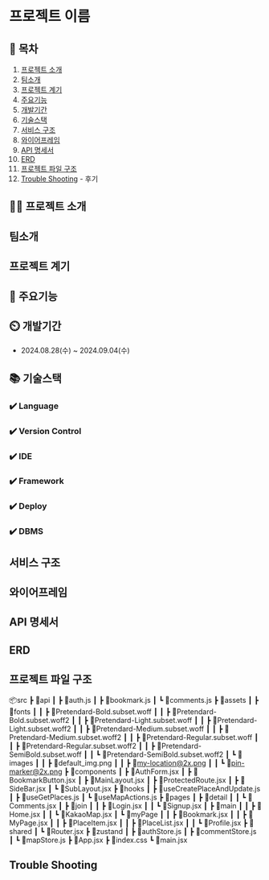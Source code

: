 # 프로젝트 이름

## 📖 목차
1. [프로젝트 소개](#프로젝트-소개)
2. [팀소개](#팀소개)
3. [프로젝트 계기](#프로젝트-계기)
4. [주요기능](#주요기능)
5. [개발기간](#개발기간)
6. [기술스택](#기술스택)
7. [서비스 구조](#서비스-구조)
8. [와이어프레임](#와이어프레임)
9. [API 명세서](#API-명세서)
10. [ERD](#ERD)
11. [프로젝트 파일 구조](#프로젝트-파일-구조) 
12. [Trouble Shooting](#trouble-shooting) - 후기 
    
## 👨‍🏫 프로젝트 소개


## 팀소개


## 프로젝트 계기



## 💜 주요기능




## ⏲️ 개발기간
- 2024.08.28(수) ~ 2024.09.04(수)

## 📚️ 기술스택

### ✔️ Language


### ✔️ Version Control


### ✔️ IDE


### ✔️ Framework


### ✔️ Deploy


### ✔️  DBMS


## 서비스 구조



## 와이어프레임


## API 명세서


## ERD



## 프로젝트 파일 구조
📦src
 ┣ 📂api
 ┃ ┣ 📜auth.js
 ┃ ┣ 📜bookmark.js
 ┃ ┗ 📜comments.js
 ┣ 📂assets
 ┃ ┣ 📂fonts
 ┃ ┃ ┣ 📜Pretendard-Bold.subset.woff
 ┃ ┃ ┣ 📜Pretendard-Bold.subset.woff2
 ┃ ┃ ┣ 📜Pretendard-Light.subset.woff
 ┃ ┃ ┣ 📜Pretendard-Light.subset.woff2
 ┃ ┃ ┣ 📜Pretendard-Medium.subset.woff
 ┃ ┃ ┣ 📜Pretendard-Medium.subset.woff2
 ┃ ┃ ┣ 📜Pretendard-Regular.subset.woff
 ┃ ┃ ┣ 📜Pretendard-Regular.subset.woff2
 ┃ ┃ ┣ 📜Pretendard-SemiBold.subset.woff
 ┃ ┃ ┗ 📜Pretendard-SemiBold.subset.woff2
 ┃ ┗ 📂images
 ┃ ┃ ┣ 📜default_img.png
 ┃ ┃ ┣ 📜my-location@2x.png
 ┃ ┃ ┗ 📜pin-marker@2x.png
 ┣ 📂components
 ┃ ┣ 📜AuthForm.jsx
 ┃ ┣ 📜BookmarkButton.jsx
 ┃ ┣ 📜MainLayout.jsx
 ┃ ┣ 📜ProtectedRoute.jsx
 ┃ ┣ 📜SideBar.jsx
 ┃ ┗ 📜SubLayout.jsx
 ┣ 📂hooks
 ┃ ┣ 📜useCreatePlaceAndUpdate.js
 ┃ ┣ 📜useGetPlaces.js
 ┃ ┗ 📜useMapActions.js
 ┣ 📂pages
 ┃ ┣ 📂detail
 ┃ ┃ ┗ 📜Comments.jsx
 ┃ ┣ 📂join
 ┃ ┃ ┣ 📜Login.jsx
 ┃ ┃ ┗ 📜Signup.jsx
 ┃ ┣ 📂main
 ┃ ┃ ┣ 📜Home.jsx
 ┃ ┃ ┗ 📜KakaoMap.jsx
 ┃ ┗ 📂myPage
 ┃ ┃ ┣ 📜Bookmark.jsx
 ┃ ┃ ┣ 📜MyPage.jsx
 ┃ ┃ ┣ 📜PlaceItem.jsx
 ┃ ┃ ┣ 📜PlaceList.jsx
 ┃ ┃ ┗ 📜Profile.jsx
 ┣ 📂shared
 ┃ ┗ 📜Router.jsx
 ┣ 📂zustand
 ┃ ┣ 📜authStore.js
 ┃ ┣ 📜commentStore.js
 ┃ ┗ 📜mapStore.js
 ┣ 📜App.jsx
 ┣ 📜index.css
 ┗ 📜main.jsx



## Trouble Shooting

